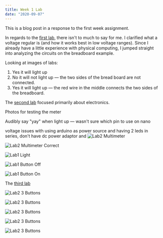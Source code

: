 ```yaml
---
title: Week 1 Lab
date: "2020-09-07"
---
```


This is a blog post in a response to the first week assignment. 

In regards to the [first lab](https://itp.nyu.edu/physcomp/labs/components/), there isn't to much to say for me. I clarified what a voltage regular is (and how it works best in low voltage ranges). Since I already have a little experience with physical computing, I jumped straight into analyzing the circuits on the breadboard example.

Looking at images of labs:

1. Yes it will light up
2. No it will not light up — the two sides of the bread board are not connected.
3. Yes it will light up — the red wire in the middle connects the two sides of the breadboard.

The [second lab](https://itp.nyu.edu/physcomp/labs/electronics/) focused primarily about electronics.


Photos for testing the meter

Audibly say "yay" when light up — wasn't sure which pin to use on nano

voltage issues with using arduino as power source and having 2 leds in series, don't have dc power adaptor and
![Lab2 Multimeter](./lab2/multimeter1.png)

![Lab2 Multimeter Correct](./lab2/multimeter2.png)

![Lab1 Light](./lab1/lab1-light.png)

![Lab1 Button Off](./lab1/lab1-button.png)

![Lab1 Button On](./lab1/lab1-button-on.png)

The [third lab](https://itp.nyu.edu/physcomp/labs/switches/)

![Lab2 3 Buttons](./lab3/series-buttons.png)

![Lab2 3 Buttons](./lab3/series-buttons-on.png)

![Lab2 3 Buttons](./lab3/not-working-series.png)

![Lab2 3 Buttons](./lab3/working-red-light.png)

![Lab2 3 Buttons](./lab3/working-series-white.png)